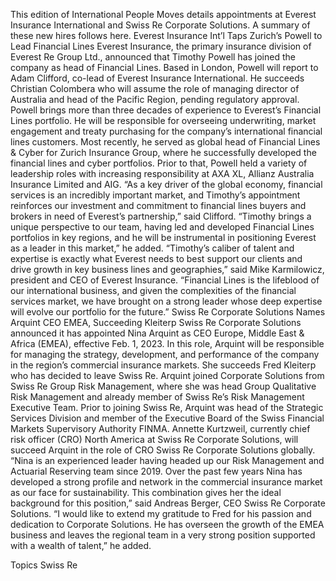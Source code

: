 This edition of International People Moves details appointments at Everest Insurance International and Swiss Re Corporate Solutions.
A summary of these new hires follows here.
Everest Insurance Int’l Taps Zurich’s Powell to Lead Financial Lines
Everest Insurance, the primary insurance division of Everest Re Group Ltd., announced that Timothy Powell has joined the company as head of Financial Lines.
Based in London, Powell will report to Adam Clifford, co-lead of Everest Insurance International. He succeeds Christian Colombera who will assume the role of managing director of Australia and head of the Pacific Region, pending regulatory approval.
Powell brings more than three decades of experience to Everest’s Financial Lines portfolio. He will be responsible for overseeing underwriting, market engagement and treaty purchasing for the company’s international financial lines customers. Most recently, he served as global head of Financial Lines & Cyber for Zurich Insurance Group, where he successfully developed the financial lines and cyber portfolios. Prior to that, Powell held a variety of leadership roles with increasing responsibility at AXA XL, Allianz Australia Insurance Limited and AIG.
“As a key driver of the global economy, financial services is an incredibly important market, and Timothy’s appointment reinforces our investment and commitment to financial lines buyers and brokers in need of Everest’s partnership,” said Clifford.
“Timothy brings a unique perspective to our team, having led and developed Financial Lines portfolios in key regions, and he will be instrumental in positioning Everest as a leader in this market,” he added.
“Timothy’s caliber of talent and expertise is exactly what Everest needs to best support our clients and drive growth in key business lines and geographies,” said Mike Karmilowicz, president and CEO of Everest Insurance. “Financial Lines is the lifeblood of our international business, and given the complexities of the financial services market, we have brought on a strong leader whose deep expertise will evolve our portfolio for the future.”
Swiss Re Corporate Solutions Names Arquint CEO EMEA, Succeeding Kleiterp
Swiss Re Corporate Solutions announced it has appointed Nina Arquint as CEO Europe, Middle East & Africa (EMEA), effective Feb. 1, 2023. In this role, Arquint will be responsible for managing the strategy, development, and performance of the company in the region’s commercial insurance markets. She succeeds Fred Kleiterp who has decided to leave Swiss Re.
Arquint joined Corporate Solutions from Swiss Re Group Risk Management, where she was head Group Qualitative Risk Management and already member of Swiss Re’s Risk Management Executive Team. Prior to joining Swiss Re, Arquint was head of the Strategic Services Division and member of the Executive Board of the Swiss Financial Markets Supervisory Authority FINMA.
Annette Kurtzweil, currently chief risk officer (CRO) North America at Swiss Re Corporate Solutions, will succeed Arquint in the role of CRO Swiss Re Corporate Solutions globally.
“Nina is an experienced leader having headed up our Risk Management and Actuarial Reserving team since 2019. Over the past few years Nina has developed a strong profile and network in the commercial insurance market as our face for sustainability. This combination gives her the ideal background for this position,” said Andreas Berger, CEO Swiss Re Corporate Solutions.
“I would like to extend my gratitude to Fred for his passion and dedication to Corporate Solutions. He has overseen the growth of the EMEA business and leaves the regional team in a very strong position supported with a wealth of talent,” he added.

Topics
Swiss Re
